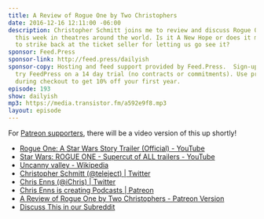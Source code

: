 ```yaml
---
title: A Review of Rogue One by Two Christophers
date: 2016-12-16 12:11:00 -06:00
description: Christopher Schmitt joins me to review and discuss Rogue One, which opened
  this week in theatres around the world. Is it A New Hope or does it make us want
  to strike back at the ticket seller for letting us go see it?
sponsor: Feed.Press
sponsor-link: http://feed.press/dailyish
sponsor-copy: Hosting and feed support provided by Feed.Press.  Sign-up today and
  try FeedPress on a 14 day trial (no contracts or commitments). Use promo code "dailyish"
  during checkout to get 10% off your first year.
episode: 193
show: dailyish
mp3: https://media.transistor.fm/a592e9f8.mp3
layout: episode
---
```


For <a href="https://www.patreon.com/ichris">Patreon supporters</a>, there will be a video version of this up shortly!</p>


* <a href="https://www.youtube.com/watch?v=frdj1zb9sMY">Rogue One: A Star Wars Story Trailer (Official) - YouTube</a>
* <a href="https://www.youtube.com/watch?v=D26gCL4CpKE">Star Wars: ROGUE ONE - Supercut of ALL trailers - YouTube</a>
* <a href="https://en.wikipedia.org/wiki/Uncanny_valley">Uncanny valley - Wikipedia</a>
* <a href="https://twitter.com/teleject">Christopher Schmitt (@teleject) | Twitter</a>
* <a href="https://twitter.com/ichris">Chris Enns (@iChris) | Twitter</a>
* <a href="https://www.patreon.com/ichris">Chris Enns is creating Podcasts | Patreon</a>
* <a href="https://www.patreon.com/posts/review-of-rogue-7514185">A Review of Rogue One by Two Christophers - Patreon Version</a>
* <a href="https://www.reddit.com/r/Goodstuff_fm/comments/5jaq03/dailyish_193_a_review_of_rogue_one_by_two/">Discuss This in our Subreddit</a>
